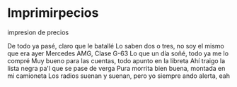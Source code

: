 # Imprimirpecios
impresion de precios

De todo ya pasé, claro que le batallé
Lo saben dos o tres, no soy el mismo que era ayer
Mercedes AMG, Clase G-63
Lo que un día soñé, todo ya me lo compré
Muy bueno para las cuentas, todo apunto en la libreta
Ahí traigo la lista negra pa'l que se pase de verga
Pura morrita bien buena, montada en mi camioneta
Los radios suenan y suenan, pero yo siempre ando alerta, eah
